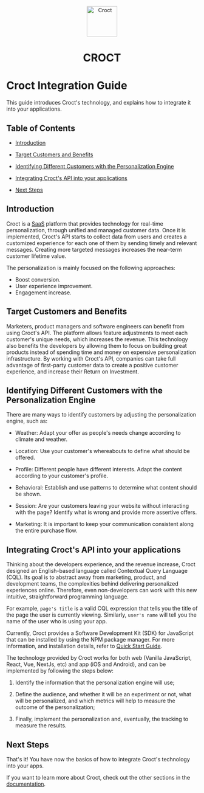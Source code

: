 <p align="center">
    <a href="https://croct.com">
      <img src="https://cdn.croct.io/brand/logo/repo-icon-green.svg" alt="Croct" height="80"/>
  </a>
</p>
<h1 align="center">CROCT</h1>

# Croct Integration Guide

This guide introduces Croct's technology, and explains how to integrate it into your applications.

## Table of Contents

- [Introduction](#introduction)

- [Target Customers and Benefits](#target-customers-and-benefits)

- [Identifying Different Customers with the Personalization Engine](#identifying-different-customers-with-the-personalization-engine)

- [Integrating Croct's API into your applications](#integrating-it-into-your-applications)

- [Next Steps](#next-steps)

## Introduction

Croct is a [SaaS](https://www.salesforce.com/br/saas/) platform that provides technology for 
real-time personalization, through unified and managed customer data. Once it is implemented, 
Croct's API starts to collect data from users and creates a customized experience for each one 
of them by sending timely and relevant messages. Creating more targeted messages increases the near-term 
customer lifetime value.

The personalization is mainly focused on the following approaches:

- Boost conversion.
- User experience improvement.
- Engagement increase.

## Target Customers and Benefits

Marketers, product managers and software engineers can benefit from using Croct's API. 
The platform allows feature adjustments to meet each customer's unique needs, which increases the revenue. 
This technology also benefits the developers by allowing them to focus on building great products instead 
of spending time and money on expensive personalization infrastructure. 
By working with Croct's API, companies can take full advantage of first-party customer data to create 
a positive customer experience, and increase their Return on Investment.

## Identifying Different Customers with the Personalization Engine

There are many ways to identify customers by adjusting the personalization engine, such as:

- Weather: Adapt your offer as people's needs change according to climate and weather.

- Location: Use your customer's whereabouts to define what should be offered.

- Profile: Different people have different interests. Adapt the content according to your customer's profile.

- Behavioral: Establish and use patterns to determine what content should be shown.

- Session: Are your customers leaving your website without interacting with the page? Identify what is wrong and provide more assertive offers.

- Marketing: It is important to keep your communication consistent along the entire purchase flow.


## Integrating Croct's API into your applications

Thinking about the developers experience, and the revenue increase, Croct designed an English-based 
language called Contextual Query Language (CQL). Its goal is to abstract away from marketing, product, 
and development teams, the complexities behind delivering personalized experiences online. Therefore, 
even non-developers can work with this new intuitive, straightforward programming language.

For example, `page's title` is a valid CQL expression that tells you the title of the page the user is 
currently viewing. Similarly, `user's name` will tell you the name of the user who is using your app.

Currently, Croct provides a Software Development Kit (SDK) for JavaScript that can be installed 
by using the NPM package manager. For more information, and installation details, refer to 
[Quick Start Guide](https://github.com/croct-tech/plug-js/blob/master/docs/quick-start.md).

The technology provided by Croct works for both web 
(Vanilla JavaScript, React, Vue, NextJs, etc) and app (iOS and Android), and can be implemented 
by following the steps below:

1. Identify the information that the personalization engine will use;

2. Define the audience, and whether it will be an experiment or not, what will be personalized, 
and which metrics will help to measure the outcome of the personalization; 

3. Finally, implement the personalization and, eventually, the tracking to measure the results.


## Next Steps

That's it! You have now the basics of how to integrate Croct's technology into your apps.

If you want to learn more about Croct, check out the other sections in the [documentation](https://github.com/croct-tech/plug-js/blob/master/README.md#documentation). 












